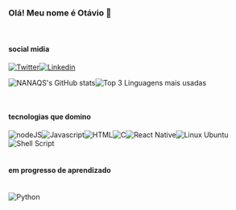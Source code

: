 ### Olá! Meu nome é Otávio 👋
<br/>

#### social midia

[![Twitter](https://img.shields.io/badge/Twitter-1DA1F2?style=for-the-badge&logo=twitter&logoColor=white)](https://twitter.com/Nomad777_?t=WMlbQP2XEkkMhZqv9nFF4A&s=09)[![Linkedin](https://img.shields.io/badge/LinkedIn-0077B5?style=for-the-badge&logo=linkedin&logoColor=white)](https://www.linkedin.com/in/ot%C3%A1vio-felema-rocha-592613208/)

![NANAQS's GitHub stats](https://github-readme-stats.vercel.app/api?username=NANAQS&show_icons=true&bg_color=1a1a1a&text_color=42d66a&title_color=57ff84&icon_color=e9ff57&border_color=57ff84)![Top 3 Linguagens mais usadas](https://github-readme-stats.vercel.app/api/top-langs/?username=NANAQS&langs_count=3&bg_color=1a1a1a&text_color=42d66a&title_color=57ff84&icon_color=e9ff57&border_color=57ff84)

<br/>

#### tecnologias que domino

<div style="display: inline_block">
  <img align="center" alt="nodeJS" src="https://img.shields.io/badge/Node.js-43853D?style=for-the-badge&logo=node.js&logoColor=white" /><img align="center" alt="Javascript" src="https://img.shields.io/badge/JavaScript-323330?style=for-the-badge&logo=javascript&logoColor=F7DF1E" /><img align="center" alt="HTML" src="https://img.shields.io/badge/HTML5-E34F26?style=for-the-badge&logo=html5&logoColor=white" /><img align="center" alt="C" src="https://img.shields.io/badge/C-00599C?style=for-the-badge&logo=c&logoColor=white" /><img align="center" alt="React Native" src="https://img.shields.io/badge/React_Native-20232A?style=for-the-badge&logo=react&logoColor=61DAFB" /><img align="center" alt="Linux Ubuntu" src="https://img.shields.io/badge/Ubuntu-E95420?style=for-the-badge&logo=ubuntu&logoColor=white" /><img align="center" alt="Shell Script" src="https://img.shields.io/badge/Shell_Script-121011?style=for-the-badge&logo=gnu-bash&logoColor=white" />
</div>

<br/>

#### em progresso de aprendizado
<div style="display: inline_block"><br/>
  <img align="center" alt="Python" src="https://img.shields.io/badge/Python-14354C?style=for-the-badge&logo=python&logoColor=white" />
</div>

